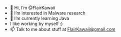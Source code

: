- 👋 Hi, I’m @FlairKawaii
- 👀 I’m interested in Malware research
- 🌱 I’m currently learning Java
- I like working by myself :)
- 📫 Talk to me about stuff at FlairKawaii@gmail.com

<!---
FlairKawaii/FlairKawaii is a ✨ special ✨ repository because its `README.md` (this file) appears on your GitHub profile.
You can click the Preview link to take a look at your changes.
--->
